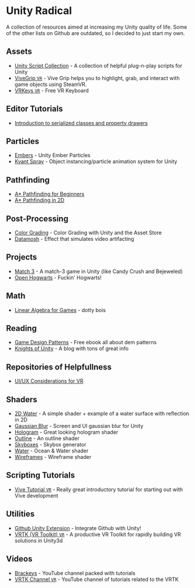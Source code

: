 # Unity Radical

A collection of resources aimed at increasing my Unity quality of life. Some of the other lists on Github are outdated, so I decided to just start my own.


## Assets

- [Unity Script Collection](https://github.com/michidk/Unity-Script-Collection) - A collection of helpful plug-n-play scripts for Unity
- [ViveGrip `VR`](https://github.com/JScott/ViveGrip) - Vive Grip helps you to highlight, grab, and interact with game objects using SteamVR.
- [VRKeys `VR`](https://assetstore.unity.com/packages/tools/input-management/vrkeys-99222) - Free VR Keyboard


## Editor Tutorials

- [Introduction to serialized classes and property drawers](https://catlikecoding.com/unity/tutorials/editor/custom-data/)


## Particles

- [Embers](https://gist.github.com/ocularrhythm/3558997bd4949da879b4a1ed292324c9) - Unity Ember Particles
- [Kvant Spray](https://github.com/keijiro/KvantSpray) - Object instancing/particle animation system for Unity


## Pathfinding

- [A* Pathfinding for Beginners](https://www.gamedev.net/articles/programming/artificial-intelligence/a-pathfinding-for-beginners-r2003/)
- [A* Pathfinding in 2D](https://gamedevelopment.tutsplus.com/tutorials/how-to-adapt-a-pathfinding-to-a-2d-grid-based-platformer-theory--cms-24662)


## Post-Processing

- [Color Grading](https://blogs.unity3d.com/2015/05/12/color-grading-with-unity-and-the-asset-store/) - Color Grading with Unity and the Asset Store
- [Datamosh](https://github.com/keijiro/KinoDatamosh) - Effect that simulates video artifacting


## Projects

- [Match 3](https://github.com/dgkanatsios/MatchThreeGame) - A match-3 game in Unity (like Candy Crush and Bejeweled)
- [Open Hogwarts](https://github.com/OpenHogwarts/hogwarts) - Fuckin' Hogwarts!


## Math 

- [Linear Algebra for Games](http://blog.wolfire.com/2009/07/linear-algebra-for-game-developers-part-1/) - dotty bois


## Reading

- [Game Design Patterns](https://gameprogrammingpatterns.com/contents.html) - Free ebook all about dem patterns
- [Knights of Unity](https://blog.theknightsofunity.com/knowledge-library/) - A blog with tons of great info


## Repositories of Helpfullness

- [UI/UX Considerations for VR](https://github.com/zite/ui-ux-vr)


## Shaders

- [2D Water](https://github.com/valryon/water2d-unity) - A simple shader + example of a water surface with reflection in 2D
- [Gaussian Blur](https://github.com/PavelDoGreat/Super-Blur) - Screen and UI gaussian blur for Unity
- [Hologram](https://github.com/andydbc/HologramShader) - Great looking hologram shader
- [Outline](https://gist.github.com/michidk/3b49362e21563a1d66d52f4cf4bdc7ce) - An outline shader
- [Skyboxes](https://github.com/keijiro/SkyboxPlus) - Skybox generator
- [Water](https://github.com/eliasts/Ocean_Community_Next_Gen) - Ocean & Water shader
- [Wireframes](https://github.com/Chaser324/unity-wireframe) - Wireframe shader


## Scripting Tutorials

- [Vive Tutorial `VR`](https://www.raywenderlich.com/792-htc-vive-tutorial-for-unity) - Really great introductory tutorial for starting out with Vive development


## Utilities

- [Github Unity Extension](https://unity.github.com/) - Integrate Github with Unity!
- [VRTK (VR Toolkit) `VR`](https://github.com/thestonefox/VRTK) - A productive VR Toolkit for rapidly building VR solutions in Unity3d


## Videos

- [Brackeys](https://www.youtube.com/channel/UCYbK_tjZ2OrIZFBvU6CCMiA) - YouTube channel packed with tutorials
- [VRTK Channel `VR`](https://www.youtube.com/channel/UCWRk-LEMUNoZxUmY1wO7DBQ) - YouTube channel of tutorials related to the VRTK


